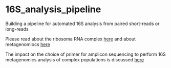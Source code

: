 # 16S_analysis_pipeline

Building a pipeline for automated 16S analysis from paired short-reads or long-reads

Please read about the ribosoma RNA complex [here](https://en.wikipedia.org/wiki/Ribosomal_RNA) and about metagenomiocs [here](https://en.wikipedia.org/wiki/Metagenomics)

The impact on the choice of primer for amplicon sequencing to perform 16S metagenomics analysis of complex populations is discussed [here](https://doi.org/10.1038/s41467-019-13036-1)
